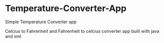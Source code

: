 # Temperature-Converter-App
Simple Temperature Converter app

Celcius to Fahrenheit and Fahrenheit to celcius converter app built with java and xml